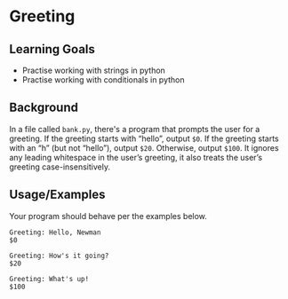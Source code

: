 
# Greeting

## Learning Goals

- Practise working with strings in python
- Practise working with conditionals in python


## Background

In a file called `bank.py`, there's a program that prompts the user for a greeting. If the greeting starts with “hello”, output `$0`. If the greeting starts with an “h” (but not “hello”), output `$20`. Otherwise, output `$100`. It ignores any leading whitespace in the user’s greeting, it also treats the user’s greeting case-insensitively.
## Usage/Examples

Your program should behave per the examples below.

```
Greeting: Hello, Newman
$0
```

```
Greeting: How's it going?
$20
```

```
Greeting: What's up!
$100
```


